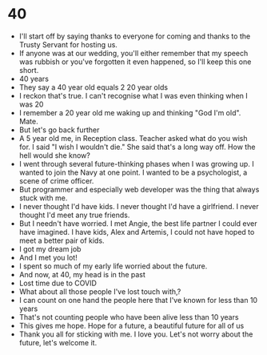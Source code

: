 # 40

- I'll start off by saying thanks to everyone for coming and thanks to the Trusty Servant for hosting us.
- If anyone was at our wedding, you'll either remember that my speech was rubbish or you've forgotten it even happened, so I'll keep this one short.
- 40 years
- They say a 40 year old equals 2 20 year olds
- I reckon that's true. I can't recognise what I was even thinking when I was 20
- I remember a 20 year old me waking up and thinking "God I'm old". Mate.
- But let's go back further
- A 5 year old me, in Reception class. Teacher asked what do you wish for. I said "I wish I wouldn't die." She said that's a long way off. How the hell would she know?
- I went through several future-thinking phases when I was growing up. I wanted to join the Navy at one point. I wanted to be a psychologist, a scene of crime officer.
- But programmer and especially web developer was the thing that always stuck with me.
- I never thought I'd have kids. I never thought I'd have a girlfriend. I never thought I'd meet any true friends.
- But I needn't have worried. I met Angie, the best life partner I could ever have imagined. I have kids, Alex and Artemis, I could not have hoped to meet a better pair of kids.
- I got my dream job
- And I met you lot!
- I spent so much of my early life worried about the future.
- And now, at 40, my head is in the past
- Lost time due to COVID
- What about all those people I've lost touch with,?
- I can count on one hand the people here that I've known for less than 10 years
- That's not counting people who have been alive less than 10 years
- This gives me hope. Hope for a future, a beautiful future for all of us
- Thank you all for sticking with me. I love you. Let's not worry about the future, let's welcome it.
